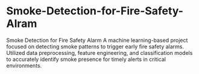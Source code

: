 # Smoke-Detection-for-Fire-Safety-Alram
Smoke Detection for Fire Safety Alarm A machine learning-based project focused on detecting smoke patterns to trigger early fire safety alarms. Utilized data preprocessing, feature engineering, and classification models to accurately identify smoke presence for timely alerts in critical environments.
